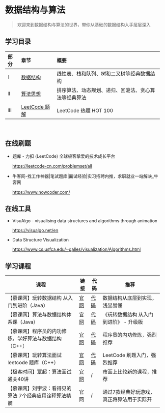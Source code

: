 # 数据结构与算法

> 欢迎来到数据结构与算法的世界，带你从基础的数据结构入手层层深入



## 学习目录

| 部分 | 章节                         | 概要                                                 |
| :--- | :--------------------------- | :--------------------------------------------------- |
| Ⅰ    | [数据结构](数据结构.md)      | 线性表、栈和队列、树和二叉树等经典数据结构           |
| Ⅱ    | [算法思想](算法思想.md)      | 排序算法、动态规划、递归、回溯法、贪心算法等经典算法 |
| Ⅲ    | [LeetCode 题解](LeetCode.md) | LeetCode 热题 HOT 100                                |

​	

## 在线刷题

- 题库 - 力扣 (LeetCode) 全球极客挚爱的技术成长平台

  https://leetcode-cn.com/problemset/all

- 牛客网-找工作神器|笔试题库|面试经验|实习招聘内推，求职就业一站解决_牛客网

  https://www.nowcoder.com/



## 在线工具

- VisuAlgo - visualising data structures and algorithms through animation

  https://visualgo.net/en

- Data Structure Visualization

  https://www.cs.usfca.edu/~galles/visualization/Algorithms.html



## 学习课程

| 课程                                                   | 链接                                                    | 代码                                                         | 推荐                                      |
| ------------------------------------------------------ | ------------------------------------------------------- | ------------------------------------------------------------ | ----------------------------------------- |
| 【慕课网】玩转数据结构 从入门到进阶（Java）            | [官网](https://coding.imooc.com/class/chapter/207.html) | [代码](https://github.com/liuyubobobo/Play‑with‑Data‑Structures) | 数据结构从底层到实现，浅显易懂            |
| 【慕课网】算法与数据结构体系课（Java）<br/>            | [官网](https://class.imooc.com/datastructure#Anchor)    | [代码](https://github.com/frank‑lam/Algorithm)               | 《玩转数据结构 从入门到进阶》 - 升级版    |
| 【慕课网】程序员的内功修炼，学好算法与数据结构（C++）  | [官网](https://coding.imooc.com/class/chapter/71.html)  | [代码](https://github.com/liuyubobobo/Play‑with‑Algorithms)  | 程序员的内功修炼，强烈推荐                |
| 【慕课网】玩转算法面试 leetcode 题库（C++）            | [官网](https://coding.imooc.com/class/chapter/82.html)  | [代码](https://github.com/liuyubobobo/Play‑with‑Algorithm‑Interview) | LeetCode 刷题入门，强烈推荐               |
| 【极客时间】覃超：算法面试通关40讲                     | [官网](https://time.geekbang.org/course/intro/130)      | /                                                            | 市面上比较新的课程，推荐                  |
| 【慕课网】刘宇波：看得见的算法 7个经典应用诠释算法精髓 | 官网                                                    | /                                                            | 通过7款经典好玩游戏，真正将算法用于实际开 |

